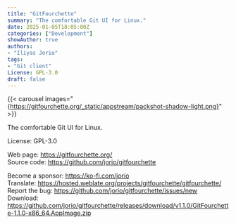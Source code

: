 ```yaml
---
title: "GitFourchette"
summary: "The comfortable Git UI for Linux."
date: 2025-01-05T18:05:00Z
categories: ["Development"]
showAuthor: true
authors:
- "Iliyas Jorio"
tags: 
- "Git client"
License: GPL-3.0
draft: false
---
```


{{< carousel images="{https://gitfourchette.org/_static/appstream/packshot-shadow-light.png}" >}}

The comfortable Git UI for Linux.

License: GPL-3.0

Web page: <https://gitfourchette.org/>  
Source code: <https://github.com/jorio/gitfourchette>

Become a sponsor: <https://ko-fi.com/jorio>  
Translate: <https://hosted.weblate.org/projects/gitfourchette/gitfourchette/>  
Report the bug: <https://github.com/jorio/gitfourchette/issues/new>  
Download: <https://github.com/jorio/gitfourchette/releases/download/v1.1.0/GitFourchette-1.1.0-x86_64.AppImage.zip>  
